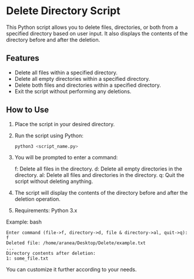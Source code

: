 # Delete Directory Script

This Python script allows you to delete files, directories, or both from a specified directory based on user input. It also displays the contents of the directory before and after the deletion.

## Features

- Delete all files within a specified directory.
- Delete all empty directories within a specified directory.
- Delete both files and directories within a specified directory.
- Exit the script without performing any deletions.

## How to Use

1. Place the script in your desired directory.
2. Run the script using Python:
   ```bash
   python3 <script_name.py>
3. You will be prompted to enter a command:

    f: Delete all files in the directory.
    d: Delete all empty directories in the directory.
    al: Delete all files and directories in the directory.
    q: Quit the script without deleting anything.

4. The script will display the contents of the directory before and after the deletion operation.
5. Requirements:
    Python 3.x

Example:
    bash

    Enter command (file->f, directory->d, file & directory->al, quit->q): f
    Deleted file: /home/aranea/Desktop/Delete/example.txt
    ...
    Directory contents after deletion:
    1: some_file.txt


You can customize it further according to your needs.
